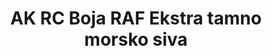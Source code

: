 ---
layout: product
title: "AK RC Boja RAF Ekstra tamno morsko siva"
price: "330" 
desc: "Acrylic Laquer 10mL"
img_path: "/assets/img/RC295.jpg"
brand: "AK "
available: true
special_offer: false
new: false
soon: false
cat: "020000"
subcat: "020200"
subsubcat: "020201"
sifra: "RC295"
---
